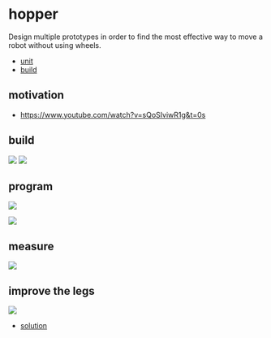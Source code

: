 # hopper

Design multiple prototypes in order to find the most effective way to move a robot without using wheels.

* [unit](https://education.lego.com/en-gb/lessons/prime-invention-squad/hopper-race/)
* [build](https://assets.education.lego.com/v3/assets/blt293eea581807678a/blt7bbfa65868142763/5ec96ddaf1de13036f79e970/hopper-bi-pdf-book1of1.pdf?locale=en-gb)

## motivation
* https://www.youtube.com/watch?v=sQoSIviwR1g&t=0s


## build
![](./hop0.png)
![](./hop1.png)

## program
![](./hopCode1.png)

![](./hopCode2.png)

## measure

![](./hop_mes.png)


## improve the legs

![](./hop2.png)

* [solution](https://assets.education.lego.com/v3/assets/blt293eea581807678a/blt28e61b3ed1dbebda/5ec96eab694dd13eb3ffbf78/hopper-teacher-solution-bi-pdf-book1of1.pdf?locale=en-gb)